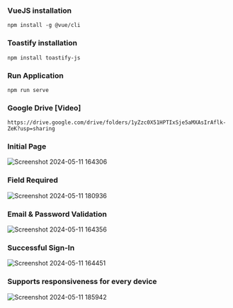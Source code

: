 ### VueJS installation
```
npm install -g @vue/cli
```

### Toastify installation
```
npm install toastify-js
```

### Run Application
```
npm run serve
```

### Google Drive [Video]
```
https://drive.google.com/drive/folders/1yZzc0X51HPTIxSje5aMXAsIrAflk-ZeK?usp=sharing
```

### Initial Page

![Screenshot 2024-05-11 164306](https://github.com/VinayakOulkar/IndeeTV/assets/128286075/0ae93923-3e86-44e2-bd59-367ef0a96794)

### Field Required

![Screenshot 2024-05-11 180936](https://github.com/VinayakOulkar/IndeeTV/assets/128286075/2cecf974-704a-437d-9bb4-36b62569d750)

### Email & Password Validation

![Screenshot 2024-05-11 164356](https://github.com/VinayakOulkar/IndeeTV/assets/128286075/e601b77d-3f0f-48e9-9314-d15760b8f508)

### Successful Sign-In

![Screenshot 2024-05-11 164451](https://github.com/VinayakOulkar/IndeeTV/assets/128286075/ed61a89d-984c-4412-9349-4ef42ab38128)

### Supports responsiveness for every device

![Screenshot 2024-05-11 185942](https://github.com/VinayakOulkar/IndeeTV/assets/128286075/9b10c59c-f36d-40f7-a0fa-a76cc0fd8282)




